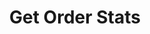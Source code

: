 ---
title: Get Order Stats
excerpt: |
  This endpoint retrieves order statistics for the specified page.
api:
  file: statistics.json
  operationId: get_stats-orders-all-page
hidden: false
---